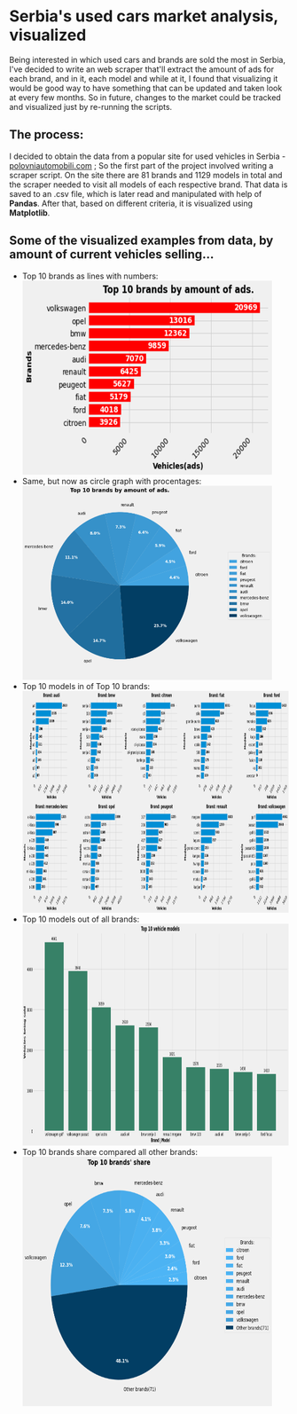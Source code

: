 # Serbia's used cars market analysis, visualized
Being interested in which used cars and brands are sold the most in Serbia, I've decided to write an web scraper that'll extract the amount of ads for each brand, and in it, each model and while at it, I found that visualizing it would be good way to have something that can be updated and taken look at every few months. So in future, changes to the market could be tracked and visualized just by re-running the scripts.

## The process:
I decided to obtain the data from a popular site for used vehicles in Serbia - [polovniautomobili.com](https://www.polovniautomobili.com) ; So the first part of the project involved writing a scraper script.
On the site there are 81 brands and 1129 models in total and the scraper needed to visit all models of each respective brand.
That data is saved to an .csv file, which is later read and manipulated with help of **Pandas**. After that, based on different criteria, it is visualized using **Matplotlib**.

## Some of the visualized examples from data, by amount of current vehicles selling...
<div>
<ul>
  <li>Top 10 brands as lines with numbers:<br><img src="plot_images/top10-brands-line.png", width="450", height="350"/></li>
  
  <li>Same, but now as circle graph with procentages:<br><img src="plot_images/top10-brands-circle.png", width="450", height="350"/><br></li>
  
  <li>Top 10 models in of Top 10 brands:<br><img src="plot_images/top10-brands-models.png", width="auto", height="400"/></li>
  
  <li>Top 10 models out of all brands: <br><img src="plot_images/top10-models-only.png", width="auto", height="400"/></li>
  
  <li>Top 10 brands share compared all other brands:<br><img src="plot_images/top10-brands-share.png", width="450", height="450"/></li>
  </ul>
</div>

